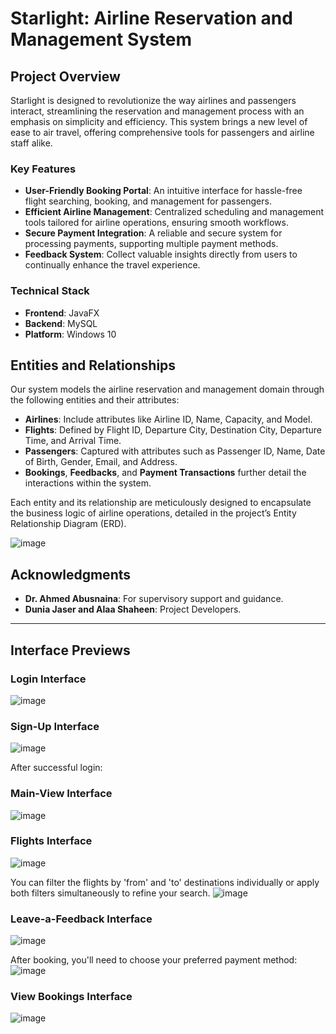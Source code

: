 # Starlight: Airline Reservation and Management System

## Project Overview

Starlight is designed to revolutionize the way airlines and passengers interact, streamlining the reservation and management process with an emphasis on simplicity and efficiency. This system brings a new level of ease to air travel, offering comprehensive tools for passengers and airline staff alike.

### Key Features

- **User-Friendly Booking Portal**: An intuitive interface for hassle-free flight searching, booking, and management for passengers.
- **Efficient Airline Management**: Centralized scheduling and management tools tailored for airline operations, ensuring smooth workflows.
- **Secure Payment Integration**: A reliable and secure system for processing payments, supporting multiple payment methods.
- **Feedback System**: Collect valuable insights directly from users to continually enhance the travel experience.

### Technical Stack

- **Frontend**: JavaFX
- **Backend**: MySQL
- **Platform**: Windows 10

## Entities and Relationships

Our system models the airline reservation and management domain through the following entities and their attributes:

- **Airlines**: Include attributes like Airline ID, Name, Capacity, and Model.
- **Flights**: Defined by Flight ID, Departure City, Destination City, Departure Time, and Arrival Time.
- **Passengers**: Captured with attributes such as Passenger ID, Name, Date of Birth, Gender, Email, and Address.
- **Bookings**, **Feedbacks**, and **Payment Transactions** further detail the interactions within the system.

Each entity and its relationship are meticulously designed to encapsulate the business logic of airline operations, detailed in the project’s Entity Relationship Diagram (ERD).

![image](https://github.com/duniajaser/Airline-Reservation-and-Management-System-using-Java-and-JavaFX/assets/153684727/48d1b282-192b-4aaa-b391-bacacd63cea7)

## Acknowledgments

- **Dr. Ahmed Abusnaina**: For supervisory support and guidance.
- **Dunia Jaser and Alaa Shaheen**: Project Developers.

---
## Interface Previews
### Login Interface
![image](https://github.com/duniajaser/Airline-Reservation-and-Management-System-using-Java-and-JavaFX/assets/153684727/ba29c9d3-15ca-4c8b-a606-a45d3f7fd70c)

### Sign-Up Interface
![image](https://github.com/duniajaser/Airline-Reservation-and-Management-System-using-Java-and-JavaFX/assets/153684727/9d99b1ca-8492-4aa8-ad5a-fc230d92513f)

After successful login:

### Main-View Interface
![image](https://github.com/duniajaser/Airline-Reservation-and-Management-System-using-Java-and-JavaFX/assets/153684727/30ceb525-e066-4c99-ab34-de34ac08b16c)


### Flights Interface
![image](https://github.com/duniajaser/Airline-Reservation-and-Management-System-using-Java-and-JavaFX/assets/153684727/9311b064-0ca6-4845-b5f2-228288881abc)

You can filter the flights by 'from' and 'to' destinations individually or apply both filters simultaneously to refine your search.
![image](https://github.com/duniajaser/Airline-Reservation-and-Management-System-using-Java-and-JavaFX/assets/153684727/3d42579d-43c0-453c-be8a-bbe8ca7e611a)

### Leave-a-Feedback Interface
![image](https://github.com/duniajaser/Airline-Reservation-and-Management-System-using-Java-and-JavaFX/assets/153684727/093b4f7d-4928-41bb-b6cc-a188a051d55c)


After booking, you'll need to choose your preferred payment method:
![image](https://github.com/duniajaser/Airline-Reservation-and-Management-System-using-Java-and-JavaFX/assets/153684727/ce98a1a0-b8fc-4e4d-aaa3-794cb19b5c7c)


### View Bookings Interface
![image](https://github.com/duniajaser/Airline-Reservation-and-Management-System-using-Java-and-JavaFX/assets/153684727/7e959575-55b1-47b5-81fa-93ec4592886d)

